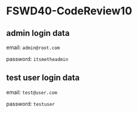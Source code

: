 # FSWD40-CodeReview10

## admin login data
email: `admin@root.com`

password: `itsmetheadmin` 

## test user login data
email: `test@user.com`

password: `testuser` 
